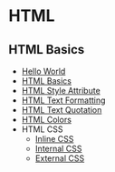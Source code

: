 # HTML
## HTML Basics
- [Hello World](https://github.com/aniketrepo/web-foundations/blob/main/code/html/HelloWorld.html)
- [HTML Basics](https://github.com/aniketrepo/web-foundations/blob/main/code/html/Basics.html)
- [HTML Style Attribute](https://github.com/aniketrepo/web-foundations/blob/main/code/html/StyleAttribute.html)
- [HTML Text Formatting](https://github.com/aniketrepo/web-foundations/blob/main/code/html/TextFormatting.html)
- [HTML Text Quotation](https://github.com/aniketrepo/web-foundations/blob/main/code/html/TextQuotation.html)
- [HTML Colors](https://github.com/aniketrepo/web-foundations/blob/main/code/html/Colors.html)
- HTML CSS
	- [Inline CSS](https://github.com/aniketrepo/web-foundations/blob/main/code/html/InlineCSS.html)
	- [Internal CSS]()
	- [External CSS]()